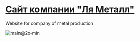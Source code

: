 # <a href="https://alastaraven.github.io/">Сайт компании "Ля Металл"</a>
Website for company of metal production

![main@2x-min](https://user-images.githubusercontent.com/98814925/233340520-43369536-3a59-4e82-a24e-7dd349372635.jpg)
